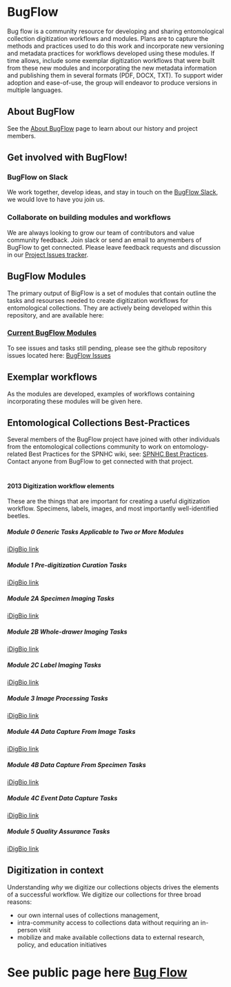 # BugFlow
Bug flow is a community resource for developing and sharing entomological collection digitization workflows and modules. Plans are to capture the methods and practices used to do this work and incorporate new versioning and metadata practices for workflows developed using these modules. If time allows, include some exemplar digitization workflows that were built from these new modules and incorporating the new metadata information and publishing them in several formats (PDF, DOCX, TXT). To support wider adoption and ease-of-use, the group will endeavor to produce versions in multiple languages.

## About BugFlow
See the [About BugFlow](about_us.md) page to learn about our history and project members.


## Get involved with BugFlow!
### BugFlow on Slack
We work together, develop ideas, and stay in touch on the [BugFlow Slack](https://bugflowentomo-ubc1601.slack.com), we would love to have you join us.
### Collaborate on building modules and workflows
We are always looking to grow our team of contributors and value community feedback.  Join slack or send an email to anymembers of BugFlow to get connected.  Please leave feedback requests and discussion in our [Project Issues tracker](https://github.com/EntCollNet/BugFlow/issues).


## BugFlow Modules
The primary output of BigFlow is a set of modules that contain outline the tasks and resourses needed to create digitization workflows for entomological collections. They are actively being developed within this repository, and are available here:
### [Current BugFlow Modules](modules/)

To see issues and tasks still pending, please see the github repository issues located here:
[BugFlow Issues](https://github.com/EntCollNet/BugFlow/issues)


## Exemplar workflows
As the modules are developed, examples of workflows containing incorporating these modules will be given here.

## Entomological Collections Best-Practices
Several members of the BugFlow project have joined with other individuals from the entomological collections community to work on entomology-related Best Practices for the SPNHC wiki, see: [SPNHC Best Practices](https://spnhc.biowikifarm.net/wiki/Category:Best_Practices).  Contact anyone from BugFlow to get connected with that project.

#  


#### 2013 Digitization workflow elements
These are the things that are important for creating a useful digitization workflow.  Specimens, labels, images, and most importantly well-identified beetles.

##### Module 0 Generic Tasks Applicable to Two or More Modules
[iDigBio link](https://www.idigbio.org/sites/default/files/sites/default/files/Module_0_Pinned_Things.pdf)
##### Module 1 Pre-digitization Curation Tasks
[iDigBio link](https://www.idigbio.org/sites/default/files/sites/default/files/Module_1_Pinned_Things.pdf)
##### Module 2A Specimen Imaging Tasks
[iDigBio link](https://www.idigbio.org/sites/default/files/sites/default/files/Module_2A_Pinned_Things.pdf)
##### Module 2B Whole-drawer Imaging Tasks
[iDigBio link](https://www.idigbio.org/sites/default/files/sites/default/files/Module_2B_Pinned_Things.pdf)
##### Module 2C Label Imaging Tasks
[iDigBio link](https://www.idigbio.org/sites/default/files/sites/default/files/Module_2C_Pinned_Things.pdf)
##### Module 3 Image Processing Tasks
[iDigBio link](https://www.idigbio.org/sites/default/files/sites/default/files/Module_3_Pinned_Things.pdf)
##### Module 4A Data Capture From Image Tasks
[iDigBio link](https://www.idigbio.org/sites/default/files/sites/default/files/Module_4A_Pinned_Things.pdf)
##### Module 4B Data Capture From Specimen Tasks
[iDigBio link](https://www.idigbio.org/sites/default/files/sites/default/files/Module_4B_Pinned_Things.pdf)
##### Module 4C Event Data Capture Tasks
[iDigBio link](https://www.idigbio.org/sites/default/files/sites/default/files/Module_4C_Pinned_Things.pdf)
##### Module 5 Quality Assurance Tasks
[iDigBio link](https://www.idigbio.org/sites/default/files/sites/default/files/Module_5_Pinned_Things.pdf)


## Digitization in context
Understanding _why_ we digitize our collections objects drives the elements of a successful workflow.  We digitize our collections for three broad reasons:
- our own internal uses of collections management, 
- intra-community access to collections data without requiring an in-person visit
- mobilize and make available collections data to external research, policy, and education initiatives


# See public page here [Bug Flow](https://entcollnet.github.io/BugFlow/)
